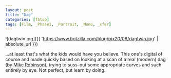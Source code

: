 ```yaml
---
layout: post
title: "Dag"
categories: [fStop]
tags: [Film, _Phase1, _Portrait, _Mono, _xfer]
---
```



![dagtwin.jpg]({{ 'https://www.botzilla.com/blog/pix20/06/dagtwin.jpg' | absolute_url }})


...at least that's what the kids would have you believe. This one's digital of course and made quickly based on looking at a scan of a real (modern) dag (by <a href="http://www.phsc.ca/Mike.html">Mike Robinson</a>), trying to suss-out some appropriate curves and such entirely by eye. Not perfect, but learn by doing.
